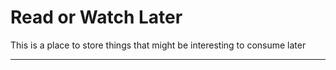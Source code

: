 # Read or Watch Later
This is a place to store things that might be interesting to consume later 

---




